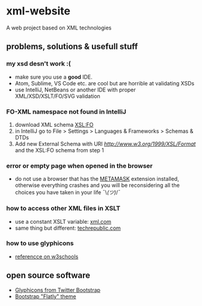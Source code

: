 # xml-website
A web project based on XML technologies

## problems, solutions & usefull stuff

### my xsd desn't work :(
* make sure you use a **good** IDE.
* Atom, Sublime, VS Code etc. are cool but are horrible at validating XSDs
* use IntelliJ, NetBeans or another IDE with proper XML/XSD/XSLT/FO/SVG validation

### FO-XML namespace not found in IntelliJ
1. download XML schema [XSL:FO](https://svn.apache.org/repos/asf/xmlgraphics/fop/trunk/fop/src/foschema/fop.xsd)
2. in IntelliJ go to File > Settings > Languages & Frameworks > Schemas & DTDs
3. Add new External Schema with URI *http://www.w3.org/1999/XSL/Format* and the XSL:FO schema from step 1

### error or empty page when opened in the browser
* do not use a browser that has the [METAMASK](https://metamask.io/) extension installed, otherwise everything crashes
and you will be reconsidering all the choices you have taken in your life ¯\\_(ツ)_/¯

### how to access other XML files in XSLT
* use a constant XSLT variable: [xml.com](https://www.xml.com/pub/a/2002/03/06/xslt.html)
* same thing but different: [techrepublic.com](https://www.techrepublic.com/article/accessing-multiple-documents-with-xslt/)

### how to use glyphicons
* [referencce on w3schools](https://www.w3schools.com/bootstrap/bootstrap_ref_comp_glyphs.asp)

## open source software
* [Glyphicons from Twitter Bootstrap](https://github.com/twbs/bootstrap/)
* [Bootstrap "Flatly" theme](https://bootswatch.com/flatly/)